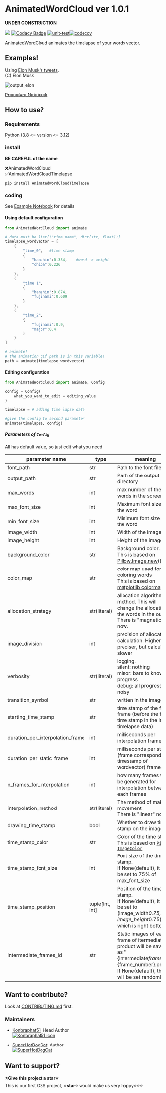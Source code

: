 # AnimatedWordCloud ver 1.0.1

**UNDER CONSTRUCTION**

<a href="https://codeclimate.com/github/konbraphat51/AnimatedWordCloud/maintainability"><img src="https://api.codeclimate.com/v1/badges/7a03252f77e7af46dc0f/maintainability" /></a>
[![Codacy Badge](https://app.codacy.com/project/badge/Grade/20a71da0d9d841a2af236f6362a08ae7)](https://app.codacy.com/gh/konbraphat51/AnimatedWordCloud/dashboard?utm_source=gh&utm_medium=referral&utm_content=&utm_campaign=Badge_grade)
[![unit-test](https://github.com/konbraphat51/AnimatedWordCloud/actions/workflows/python-tester.yml/badge.svg?branch=main)](https://github.com/konbraphat51/AnimatedWordCloud/actions/workflows/python-tester.yml)[![codecov](https://codecov.io/gh/konbraphat51/AnimatedWordCloud/graph/badge.svg?token=4OOX0GSJDJ)](https://codecov.io/gh/konbraphat51/AnimatedWordCloud)

AnimatedWordCloud animates the timelapse of your words vector.

## Examples!

Using [Elon Musk's tweets](https://data.world/adamhelsinger/elon-musk-tweets-until-4-6-17).  
(C) Elon Musk

![output_elon](https://github.com/konbraphat51/AnimatedWordCloud/assets/101827492/89052c20-b228-42d8-921e-ebae9f7e30a0)

[Procedure Notebook](https://github.com/konbraphat51/AnimatedWordCloudExampleElon)

## How to use?

### Requirements

Python (3.8 <= version <= 3.12)

### install

**BE CAREFUL of the name**

❌AnimatedWordCloud  
✅AnimatedWordCloudTimelapse

```
pip install AnimatedWordCloudTimelapse
```

### coding

See [Example Notebook](https://github.com/konbraphat51/AnimatedWordCloudExampleElon) for details

#### Using default configuration

```python
from AnimatedWordCloud import animate

# data must be list[("time name", dict[str, float])]
timelapse_wordvector = [
    (
        "time_0",   #time stamp
        {
            "hanshin":0.334,    #word -> weight
            "chiba":0.226
        }
    ),
    (
        "time_1",
        {
            "hanshin":0.874,
            "fujinami":0.609
        }
    ),
    (
        "time_2",
        {
            "fujinami":0.9,
            "major":0.4
        }
    )
]

# animate!
# the animation gif path is in this variable!
path = animate(timelapse_wordvector)
```

#### Editing configuration

```python
from AnimatedWordCloud import animate, Config

config = Config(
    what_you_want_to_edit = editing_value
)

timelapse = # adding time lapse data

#give the config to second parameter
animate(timelapse, config)
```

##### Parameters of `Config`

All has default value, so just edit what you need

| parameter name                   | type            | meaning                                                                                                                                                            |
| -------------------------------- | --------------- | ------------------------------------------------------------------------------------------------------------------------------------------------------------------ |
| font_path                        | str             | Path to the font file.                                                                                                                                             |
| output_path                      | str             | Parh of the output directory                                                                                                                                       |
| max_words                        | int             | max number of the words in the screen                                                                                                                              |
| max_font_size                    | int             | Maximum font size of the word                                                                                                                                      |
| min_font_size                    | int             | Minimum font size of the word                                                                                                                                      |
| image_width                      | int             | Width of the image                                                                                                                                                 |
| image_height                     | int             | Height of the image                                                                                                                                                |
| background_color                 | str             | Background color. <br>This is based on [Pillow.Image.new()](https://pillow.readthedocs.io/en/stable/reference/Image.html#PIL.Image.new)                            |
| color_map                        | str             | color map used for coloring words<br>This is based on [matplotlib colormap](https://matplotlib.org/stable/users/explain/colors/colormaps.html)                     |
| allocation_strategy              | str(literal)    | allocation algorithm method. This will change the allocation of the words in the output. <br> There is "magnetic" now.                                             |
| image_division                   | int             | precision of allocation calculation. Higher the preciser, but calculation slower                                                                                   |
| verbosity                        | str(literal)    | logging.<br>silent: nothing<br>minor: bars to know the progress<br>debug: all progress. noisy                                                                      |
| transition_symbol                | str             | written in the image                                                                                                                                               |
| starting_time_stamp              | str             | time stamp of the first frame (before the first time stamp in the input timelapse data)                                                                            |
| duration_per_interpolation_frame | int             | milliseconds per interpolation frame                                                                                                                               |
| duration_per_static_frame        | int             | milliseconds per staic (frame correspond to timestamp of wordvector) frame                                                                                         |
| n_frames_for_interpolation       | int             | how many frames will be generated for interpolation between each frames                                                                                            |
| interpolation_method             | str(literal)    | The method of making movement<br>There is "linear" now                                                                                                             |
| drawing_time_stamp               | bool            | Whether to draw time stamp on the image                                                                                                                            |
| time_stamp_color                 | str             | Color of the time stamp. This is based on [`Pillow ImageColor`](https://pillow.readthedocs.io/en/stable/reference/ImageColor.html#color-names)                     |
| time_stamp_font_size             | int             | Font size of the time stamp.<br>If None(default), it will be set to 75% of max_font_size                                                                           |
| time_stamp_position              | tuple[int, int] | Position of the time stamp.<br>If None(default), it will be set to (image_width*0.75, image_height*0.75) which is right bottom.                                    |
| intermediate_frames_id           | str             | Static images of each frame of itermediate product will be saved as "{intermediate*frames_id}*{frame_number}.png".<br>If None(default), this will be set randomly. |

## Want to contribute?

Look at [CONTRIBUTING.md](CONTRIBUTING.md) first.

### Maintainers

- [Konbraphat51](https://github.com/konbraphat51): Head Author  
  [![Konbraphat51 icon](https://github.com/konbraphat51.png)](https://github.com/konbraphat51)

- [SuperHotDogCat](https://github.com/SuperHotDogCat): Author  
  [![SuperHotDogCat](https://github.com/SuperHotDogCat.png)](https://github.com/SuperHotDogCat)

## Want to support?

**⭐Give this project a star⭐**  
This is our first OSS project, ⭐**star**⭐ would make us very happy⭐⭐⭐
